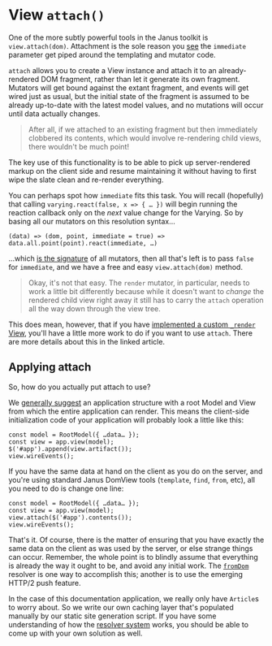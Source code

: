 View `attach()`
===============

One of the more subtly powerful tools in the Janus toolkit is `view.attach(dom)`.
Attachment is the sole reason you [see](/theory/views-templates-mutators) the
`immediate` parameter get piped around the templating and mutator code.

`attach` allows you to create a View instance and attach it to an already-rendered
DOM fragment, rather than let it generate its own fragment. Mutators will get bound
against the extant fragment, and events will get wired just as usual, but the initial
state of the fragment is assumed to be already up-to-date with the latest model
values, and no mutations will occur until data actually changes.

> After all, if we attached to an existing fragment but then immediately clobbered
> its contents, which would involve re-rendering child views, there wouldn't be
> much point!

The key use of this functionality is to be able to pick up server-rendered markup
on the client side and resume maintaining it without having to first wipe the
slate clean and re-render everything.

You can perhaps spot how `immediate` fits this task. You will recall (hopefully)
that calling `varying.react(false, x => { … })` will begin running the reaction
callback only on the _next_ value change for the Varying. So by basing all our
mutators on this resolution syntax…

~~~ noexec
(data) => (dom, point, immediate = true) => data.all.point(point).react(immediate, …)
~~~

…which [is the signature](/theory/views-templates-mutators) of all mutators,
then all that's left is to pass `false` for `immediate`, and we have a free and
easy `view.attach(dom)` method.

> Okay, it's not that easy. The `render` mutator, in particular, needs to work
> a little bit differently because while it doesn't want to _change_ the rendered
> child view right away it still has to carry the `attach` operation all the way
> down through the view tree.

This does mean, however, that if you have [implemented a custom `_render` View](/further-reading/view-custom-render),
you'll have a little more work to do if you want to use `attach`. There are more
details about this in the linked article.

Applying attach
---------------

So, how do you actually put attach to use?

We [generally suggest](/cookbook/application) an application structure with a root
Model and View from which the entire application can render. This means the client-side
initialization code of your application will probably look a little like this:

~~~ noexec
const model = RootModel({ …data… });
const view = app.view(model);
$('#app').append(view.artifact());
view.wireEvents();
~~~

If you have the same data at hand on the client as you do on the server, and you're
using standard Janus DomView tools (`template`, `find`, `from`, etc), all you need
to do is change one line:

~~~ noexec
const model = RootModel({ …data… });
const view = app.view(model);
view.attach($('#app').contents());
view.wireEvents();
~~~

That's it. Of course, there is the matter of ensuring that you have exactly the
same data on the client as was used by the server, or else strange things can
occur. Remember, the whole point is to blindly assume that everything is already
the way it ought to be, and avoid any initial work. The [`fromDom`](/api/resolver#λfromDom)
resolver is one way to accomplish this; another is to use the emerging HTTP/2
push feature.

In the case of this documentation application, we really only have `Article`s to
worry about. So we write our own caching layer that's populated manually by our
static site generation script. If you have some understanding of how the [resolver
system](/theory/requests-resolvers-references) works, you should be able to come
up with your own solution as well.

